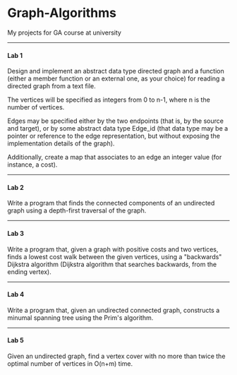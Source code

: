 # Graph-Algorithms
My projects for GA course at university
- - - -
#### Lab 1 #### 
Design and implement an abstract data type directed graph and a function (either a member function or an external one, as your choice) for reading a directed graph from a text file.

The vertices will be specified as integers from 0 to n-1, where n is the number of vertices.

Edges may be specified either by the two endpoints (that is, by the source and target), or by some abstract data type Edge_id (that data type may be a pointer or reference to the edge representation, but without exposing the implementation details of the graph).

Additionally, create a map that associates to an edge an integer value (for instance, a cost).
- - - -
#### Lab 2 ####
Write a program that finds the connected components of an undirected graph using a depth-first traversal of the graph.
- - - -
#### Lab 3 ####
Write a program that, given a graph with positive costs and two vertices, finds a lowest cost walk between the given vertices, using a "backwards" Dijkstra algorithm (Dijkstra algorithm that searches backwards, from the ending vertex).
- - - -
#### Lab 4 ####
Write a program that, given an undirected connected graph, constructs a minumal spanning tree using the Prim's algorithm.
- - - -
#### Lab 5 ####
Given an undirected graph, find a vertex cover with no more than twice the optimal number of vertices in O(n+m) time.

